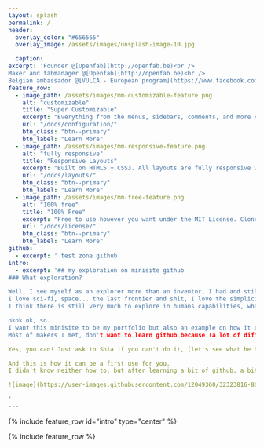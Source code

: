 ```yaml
---
layout: splash
permalink: /
header:
  overlay_color: "#656565"
  overlay_image: /assets/images/unsplash-image-10.jpg

  caption:
excerpt: 'Founder @[Openfab](http://openfab.be)<br />
Maker and fabmanager @[Openfab](http://openfab.be)<br />
Belgian ambassador @[VULCA - European program](https://www.facebook.com/vulcaeuropeanprogram/)<br /> '
feature_row:
  - image_path: /assets/images/mm-customizable-feature.png
    alt: "customizable"
    title: "Super Customizable"
    excerpt: "Everything from the menus, sidebars, comments, and more can be configured or set with YAML Front Matter."
    url: "/docs/configuration/"
    btn_class: "btn--primary"
    btn_label: "Learn More"
  - image_path: /assets/images/mm-responsive-feature.png
    alt: "fully responsive"
    title: "Responsive Layouts"
    excerpt: "Built on HTML5 + CSS3. All layouts are fully responsive with helpers to augment your content."
    url: "/docs/layouts/"
    btn_class: "btn--primary"
    btn_label: "Learn More"
  - image_path: /assets/images/mm-free-feature.png
    alt: "100% free"
    title: "100% Free"
    excerpt: "Free to use however you want under the MIT License. Clone it, fork it, customize it, whatever!"
    url: "/docs/license/"
    btn_class: "btn--primary"
    btn_label: "Learn More"
github:
  - excerpt: ' test zone github'
intro:
  - excerpt: '## my exploration on minisite github
### What exploration?

Well, I see myself as an explorer more than an inventor, I had and still have the chance to do what I want and what I feel right. 
I love sci-fi, space... the last frontier and shit, I love the simplicity of our complex nature... but today, what is left to explore? Except if you have a shitload of money, I mean.  
I think there is still very much to explore in humans capabilities, what we forgot about us and the small sparke of curiosity we, for most of us, have buried under a thick layer of adulthood. 

okok ok, so.  
I want this minisite to be my portfolio but also an example on how it could very usefull for myself first and simple to share knowledge and colaborative good pratices whitin github. 
Most of makers I met, don't want to learn github because (a lot of different shady excuses) but they just don't see the point to learn github, it's hard, it's not logical (yet) and they don't code (they think), so it's just filed as "not for them" and "to hard" and stored in their "I can't do it" drawer.  

Yes, you can! Just ask to Shia if you can't do it, [let's see what he has to say about it](https://www.youtube.com/watch?v=-NRaUjbZuOY).  

And this is how it can be a first use for you.   
I didn't know neither how to, but after learning a bit of github, a bit of markdown and then creating my own free simple website. Ok, it's not easy but not very hard. But look Marty! Now, I'm able to understand how to collaborate with other projects and meet more people all arround the world. Because you are my friend, you'll be never alone again, so come on! It's time to get schwifty!   

![image](https://user-images.githubusercontent.com/12049360/32323816-861f4b74-bfc9-11e7-9795-781b90381454.png)

'
---
```


{% include feature_row id="intro" type="center" %}

{% include feature_row %}
